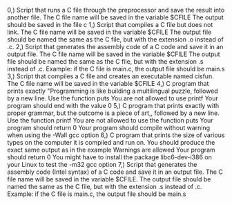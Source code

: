 0,) Script that runs a C file through the preprocessor and save the result into another file.
	The C file name will be saved in the variable $CFILE
	The output should be saved in the file c
1,) Script that compiles a C file but does not link.
	The C file name will be saved in the variable $CFILE
	The output file should be named the same as the C file, but with the extension .o instead of .c.
2,) Script that generates the assembly code of a C code and save it in an output file.
	The C file name will be saved in the variable $CFILE
	The output file should be named the same as the C file, but with the extension .s instead of .c.
	Example: if the C file is main.c, the output file should be main.s
3,) Script that compiles a C file and creates an executable named cisfun.
	The C file name will be saved in the variable $CFILE
4,) C program that prints exactly "Programming is like building a multilingual puzzle, followed by a new line.
	Use the function puts
	You are not allowed to use printf
	Your program should end with the value 0
5,) C program that prints exactly with proper grammar, but the outcome is a piece of art,, followed by a new line.
	Use the function printf
	You are not allowed to use the function puts
	Your program should return 0
	Your program should compile without warning when using the -Wall gcc option
6,) C program that prints the size of various types on the computer it is compiled and run on.
	You should produce the exact same output as in the example
	Warnings are allowed
	Your program should return 0
	You might have to install the package libc6-dev-i386 on your Linux to test the -m32 gcc option
7,) Script that generates the assembly code (Intel syntax) of a C code and save it in an output file.
	The C file name will be saved in the variable $CFILE.
	The output file should be named the same as the C file, but with the extension .s instead of .c.
	Example: if the C file is main.c, the output file should be main.s
